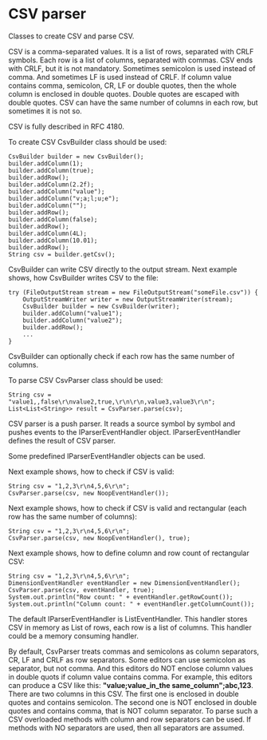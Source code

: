 CSV parser
==========
Classes to create CSV and parse CSV.

CSV is a comma-separated values.
It is a list of rows, separated with CRLF symbols.
Each row is a list of columns, separated with commas.
CSV ends with CRLF, but it is not mandatory.
Sometimes semicolon is used instead of comma.
And sometimes LF is used instead of CRLF.
If column value contains comma, semicolon, CR, LF or double quotes, then the whole column is enclosed in double quotes.
Double quotes are escaped with double quotes.
CSV can have the same number of columns in each row, but sometimes it is not so.

CSV is fully described in RFC 4180.

To create CSV CsvBuilder class should be used:

```
CsvBuilder builder = new CsvBuilder();
builder.addColumn(1);
builder.addColumn(true);
builder.addRow();
builder.addColumn(2.2f);
builder.addColumn("value");
builder.addColumn("v;a;l;u;e");
builder.addColumn("");
builder.addRow();
builder.addColumn(false);
builder.addRow();
builder.addColumn(4L);
builder.addColumn(10.01);
builder.addRow();
String csv = builder.getCsv();
```
 
CsvBuilder can write CSV directly to the output stream.
Next example shows, how CsvBuilder writes CSV to the file:

```
try (FileOutputStream stream = new FileOutputStream("someFile.csv")) {
    OutputStreamWriter writer = new OutputStreamWriter(stream);
    CsvBuilder builder = new CsvBuilder(writer);
    builder.addColumn("value1");
    builder.addColumn("value2");
    builder.addRow();
    ...
}
```
 
CsvBuilder can optionally check if each row has the same number of columns.

To parse CSV CsvParser class should be used:

```
String csv = "value1,,false\r\nvalue2,true,\r\n\r\n,value3,value3\r\n";
List<List<String>> result = CsvParser.parse(csv);
```
 
CSV parser is a push parser.
It reads a source symbol by symbol and pushes events to the IParserEventHandler object.
IParserEventHandler defines the result of CSV parser.

Some predefined IParserEventHandler objects can be used.

Next example shows, how to check if CSV is valid:

```
String csv = "1,2,3\r\n4,5,6\r\n";
CsvParser.parse(csv, new NoopEventHandler());
```
 
Next example shows, how to check if CSV is valid and rectangular (each row has the same number of columns):

```
String csv = "1,2,3\r\n4,5,6\r\n";
CsvParser.parse(csv, new NoopEventHandler(), true);
```
 
Next example shows, how to define column and row count of rectangular CSV:

```
String csv = "1,2,3\r\n4,5,6\r\n";
DimensionEventHandler eventHandler = new DimensionEventHandler();
CsvParser.parse(csv, eventHandler, true);
System.out.println("Row count: " + eventHandler.getRowCount());
System.out.println("Column count: " + eventHandler.getColumnCount());
```
 
The default IParserEventHandler is ListEventHandler.
This handler stores CSV in memory as List of rows, each row is a list of columns.
This handler could be a memory consuming handler.

By default, CsvParser treats commas and semicolons as column separators, CR, LF and CRLF as row separators.
Some editors can use semicolon as separator, but not comma.
And this editors do NOT enclose column values in double quots if column value contains comma.
For example, this editors can produce a CSV like this: **"value;value_in_the same_column";abc,123**.
There are two columns in this CSV.
The first one is enclosed in double quotes and contains semicolon.
The second one is NOT enclosed in double quotes and contains comma, that is NOT column separator.
To parse such a CSV overloaded methods with column and row separators can be used.
If methods with NO separators are used, then all separators are assumed.
